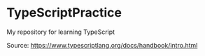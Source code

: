 # TypeScriptPractice

My repository for learning TypeScript

Source: https://www.typescriptlang.org/docs/handbook/intro.html
